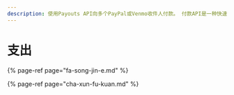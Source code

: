 ```yaml
---
description: 使用Payouts API向多个PayPal或Venmo收件人付款。 付款API是一种快速，便捷的方式来发送佣金，返利，奖励和一般支出。
---
```


# 支出

{% page-ref page="fa-song-jin-e.md" %}

{% page-ref page="cha-xun-fu-kuan.md" %}



